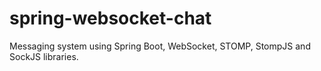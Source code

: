 # spring-websocket-chat
Messaging system using Spring Boot, WebSocket, STOMP, StompJS and SockJS libraries.

